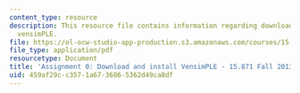 ```yaml
---
content_type: resource
description: This resource file contains information regarding download and install
  vensimPLE.
file: https://ol-ocw-studio-app-production.s3.amazonaws.com/courses/15-871-introduction-to-system-dynamics-fall-2013/459af29cc3571a6736865362d49ca8df_MIT15_871F13_ass0.pdf
file_type: application/pdf
resourcetype: Document
title: 'Assignment 0: Download and install VensimPLE - 15.871 Fall 2013'
uid: 459af29c-c357-1a67-3686-5362d49ca8df
---
```

